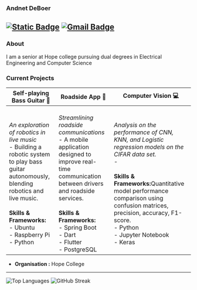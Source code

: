 ### Andnet DeBoer
[![Static Badge](https://img.shields.io/badge/-LinkedIn-blue?style=flat-square&logo=Linkedin&logoColor=white&link=https://www.linkedin.com/in/andnetdeboer/)](https://www.linkedin.com/in/andnetdeboer/)
[![Gmail Badge](https://img.shields.io/badge/-deboerandnet@gmail.com-c14438?style=flat-square&logo=Gmail&logoColor=white&link=mailto:deboerandnet@gmail.com)](mailto:deboerandnet@gmail.com)
---------------------------------------------------------------------------------------------------------------------------------------------------------------------------------
### About
I am a senior at Hope college pursuing dual degrees in Electrical Engineering and Computer Science
### Current Projects

| **Self-playing Bass Guitar 🎸** | **Roadside App 🚚**  | **Computer Vision 💻**  |
|--------------|-----------------------------|----------------------|
| <br><em>_An exploration of robotics in live music_</em><br>- Building a robotic system to play bass guitar autonomously, blending robotics and live music.<br><br><b>Skills & Frameworks:</b><br>- Ubuntu<br>- Raspberry Pi<br>- Python | <br><em>_Streamlining roadside communications_</em><br>- A mobile application designed to improve real-time communication between drivers and roadside services.<br><br><b>Skills & Frameworks:</b><br>- Spring Boot<br>- Dart<br>- Flutter<br>- PostgreSQL | <br><em>_Analysis on the performance of CNN, KNN, and Logistic regression models on the CIFAR data set._</em><br>- <br><br><b>Skills & Frameworks:</b>Quantitative model performance comparison using confusion matrices, precision, accuracy, F1-score.<br>- Python<br>- Jupyter Notebook<br>- Keras |

-  **Organisation :** Hope College

---------------------------------------------------------------------------------------------------------------------------------------------------------------------------------

[//]: # "![github stats](https://github-readme-stats.vercel.app/api?username=andnet-deboer&show_icons=true)"
![Top Languages](https://github-readme-stats.vercel.app/api/top-langs/?username=andnet-deboer&layout=compact&langs_count=5)
![GitHub Streak](https://github-readme-streak-stats.herokuapp.com/?user=andnet-deboer)

[//]: # "---------------------------------------------------------------------------------------------------------------------------------------------------------------------------------"


